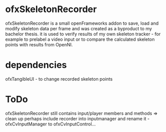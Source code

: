 ofxSkeletonRecorder
================

ofxSkeletonRecorder is a small openFrameworks addon to save, load and modify skeleton data per frame and was created as a byproduct to my bachelor thesis. it is used to verify results of my own skeleton tracker - for example to prelabel a video input or to compare the calculated skeleton points with results from OpenNI. 

dependencies
============
ofxTangibleUI - to change recorded skeleton points

ToDo
============
ofxSkeletonRecorder still contains input/player members and methods => clean up
perhaps include recorder into inputmanager and rename it - ofxCvInputManager to ofxCvInputControl...
